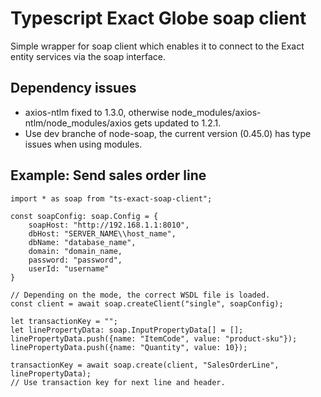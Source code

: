 # Typescript Exact Globe soap client

Simple wrapper for soap client which enables it to connect to the Exact entity services via the soap interface.

## Dependency issues

- axios-ntlm fixed to 1.3.0, otherwise node_modules/axios-ntlm/node_modules/axios gets updated to 1.2.1.
- Use dev branche of node-soap, the current version (0.45.0) has type issues when using modules.

## Example: Send sales order line

    import * as soap from "ts-exact-soap-client";

    const soapConfig: soap.Config = {
        soapHost: "http://192.168.1.1:8010",
        dbHost: "SERVER_NAME\\host_name",
        dbName: "database_name",
        domain: "domain_name,
        password: "password",
        userId: "username"
    }

    // Depending on the mode, the correct WSDL file is loaded.
    const client = await soap.createClient("single", soapConfig);

    let transactionKey = "";
    let linePropertyData: soap.InputPropertyData[] = [];
    linePropertyData.push({name: "ItemCode", value: "product-sku"});
    linePropertyData.push({name: "Quantity", value: 10});

    transactionKey = await soap.create(client, "SalesOrderLine", linePropertyData);
    // Use transaction key for next line and header.